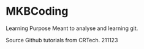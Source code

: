 # MKBCoding
Learning Purpose 
Meant to analyse and learning git.

Source Github tutorials from CRTech.
211123
